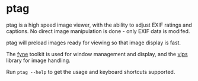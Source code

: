 # ptag
ptag is a high speed image viewer, with the ability to adjust EXIF ratings and captions.
No direct image manipulation is done - only EXIF data is modifed.

ptag will preload images ready for viewing so that image display is fast.

The [fyne](https://fyne.io/) toolkit is used for window management and display,
and the [vips](https://github.com/davidbyttow/govips) library for image handling.

Run ```ptag --help``` to get the usage and keyboard shortcuts supported.
